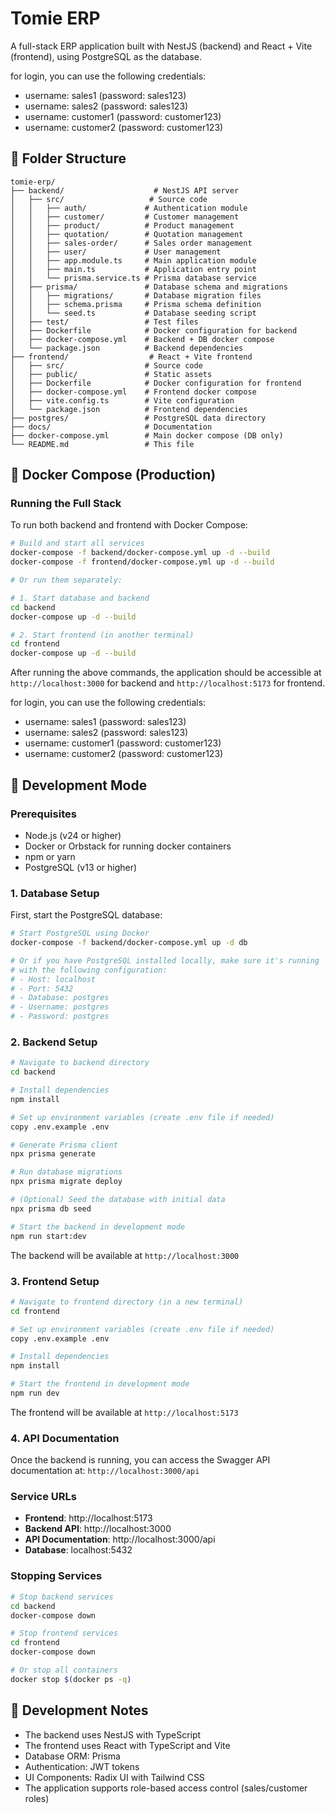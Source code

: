 # Tomie ERP

A full-stack ERP application built with NestJS (backend) and React + Vite (frontend), using PostgreSQL as the database.

for login, you can use the following credentials:

- username: sales1 (password: sales123)
- username: sales2 (password: sales123)
- username: customer1 (password: customer123)
- username: customer2 (password: customer123)

## 📁 Folder Structure

```
tomie-erp/
├── backend/                    # NestJS API server
│   ├── src/                   # Source code
│   │   ├── auth/             # Authentication module
│   │   ├── customer/         # Customer management
│   │   ├── product/          # Product management
│   │   ├── quotation/        # Quotation management
│   │   ├── sales-order/      # Sales order management
│   │   ├── user/             # User management
│   │   ├── app.module.ts     # Main application module
│   │   ├── main.ts           # Application entry point
│   │   └── prisma.service.ts # Prisma database service
│   ├── prisma/               # Database schema and migrations
│   │   ├── migrations/       # Database migration files
│   │   ├── schema.prisma     # Prisma schema definition
│   │   └── seed.ts           # Database seeding script
│   ├── test/                 # Test files
│   ├── Dockerfile            # Docker configuration for backend
│   ├── docker-compose.yml    # Backend + DB docker compose
│   └── package.json          # Backend dependencies
├── frontend/                  # React + Vite frontend
│   ├── src/                  # Source code
│   ├── public/               # Static assets
│   ├── Dockerfile            # Docker configuration for frontend
│   ├── docker-compose.yml    # Frontend docker compose
│   ├── vite.config.ts        # Vite configuration
│   └── package.json          # Frontend dependencies
├── postgres/                 # PostgreSQL data directory
├── docs/                     # Documentation
├── docker-compose.yml        # Main docker compose (DB only)
└── README.md                 # This file
```

## 🐳 Docker Compose (Production)

### Running the Full Stack

To run both backend and frontend with Docker Compose:

```bash
# Build and start all services
docker-compose -f backend/docker-compose.yml up -d --build
docker-compose -f frontend/docker-compose.yml up -d --build

# Or run them separately:

# 1. Start database and backend
cd backend
docker-compose up -d --build

# 2. Start frontend (in another terminal)
cd frontend
docker-compose up -d --build
```

After running the above commands, the application should be accessible at `http://localhost:3000` for backend and `http://localhost:5173` for frontend.

for login, you can use the following credentials:

- username: sales1 (password: sales123)
- username: sales2 (password: sales123)
- username: customer1 (password: customer123)
- username: customer2 (password: customer123)

## 🚀 Development Mode

### Prerequisites

- Node.js (v24 or higher)
- Docker or Orbstack for running docker containers
- npm or yarn
- PostgreSQL (v13 or higher)

### 1. Database Setup

First, start the PostgreSQL database:

```bash
# Start PostgreSQL using Docker
docker-compose -f backend/docker-compose.yml up -d db

# Or if you have PostgreSQL installed locally, make sure it's running
# with the following configuration:
# - Host: localhost
# - Port: 5432
# - Database: postgres
# - Username: postgres
# - Password: postgres
```

### 2. Backend Setup

```bash
# Navigate to backend directory
cd backend

# Install dependencies
npm install

# Set up environment variables (create .env file if needed)
copy .env.example .env

# Generate Prisma client
npx prisma generate

# Run database migrations
npx prisma migrate deploy

# (Optional) Seed the database with initial data
npx prisma db seed

# Start the backend in development mode
npm run start:dev
```

The backend will be available at `http://localhost:3000`

### 3. Frontend Setup

```bash
# Navigate to frontend directory (in a new terminal)
cd frontend

# Set up environment variables (create .env file if needed)
copy .env.example .env

# Install dependencies
npm install

# Start the frontend in development mode
npm run dev
```

The frontend will be available at `http://localhost:5173`

### 4. API Documentation

Once the backend is running, you can access the Swagger API documentation at:
`http://localhost:3000/api`

### Service URLs

- **Frontend**: http://localhost:5173
- **Backend API**: http://localhost:3000
- **API Documentation**: http://localhost:3000/api
- **Database**: localhost:5432

### Stopping Services

```bash
# Stop backend services
cd backend
docker-compose down

# Stop frontend services
cd frontend
docker-compose down

# Or stop all containers
docker stop $(docker ps -q)
```

## 📝 Development Notes

- The backend uses NestJS with TypeScript
- The frontend uses React with TypeScript and Vite
- Database ORM: Prisma
- Authentication: JWT tokens
- UI Components: Radix UI with Tailwind CSS
- The application supports role-based access control (sales/customer roles)
